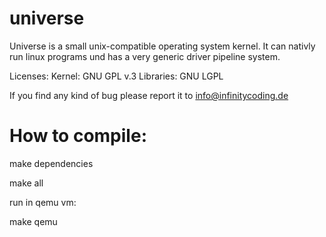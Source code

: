 universe
========

Universe is a small unix-compatible operating system kernel.
It can nativly run linux programs und has a very generic driver pipeline system.

Licenses: 
  Kernel: GNU GPL v.3
  Libraries: GNU LGPL

If you find any kind of bug please report it to info@infinitycoding.de

How to compile:
========

make dependencies

make all

run in qemu vm:

make qemu

